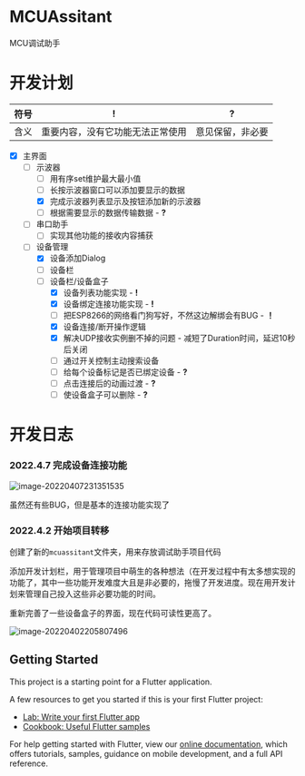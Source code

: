 # MCUAssitant

MCU调试助手

# 开发计划

| 符号 | !                                | ?                |
| ---- | -------------------------------- | ---------------- |
| 含义 | 重要内容，没有它功能无法正常使用 | 意见保留，非必要 |

-   [x] 主界面
    -   [ ] 示波器
        -   [ ] 用有序set维护最大最小值
        -   [ ] 长按示波器窗口可以添加要显示的数据
        -   [x] 完成示波器列表显示及按钮添加新的示波器
        -   [ ] 根据需要显示的数据传输数据 - **?**
    -   [ ] 串口助手
        -   [ ] 实现其他功能的接收内容捕获
    -   [ ] 设备管理
        -   [x] 设备添加Dialog
        -   [ ] 设备栏
        -   [ ] 设备栏/设备盒子
            -   [x] 设备列表功能实现 - **!**
            -   [x] 设备绑定连接功能实现 - **!**
            -   [ ] 把ESP8266的网络看门狗写好，不然这边解绑会有BUG - **！**
            -   [x] 设备连接/断开操作逻辑
            -   [x] 解决UDP接收实例删不掉的问题 - 减短了Duration时间，延迟10秒后关闭
            -   [ ] 通过开关控制主动搜索设备
            -   [ ] 给每个设备标记是否已绑定设备 - **?**
            -   [ ] 点击连接后的动画过渡 - **?**
            -   [ ] 使设备盒子可以删除 - **?**

# 开发日志

### 2022.4.7 完成设备连接功能

![image-20220407231351535](https://ferost-myphotos.oss-cn-shenzhen.aliyuncs.com/202204072314392.png)

虽然还有些BUG，但是基本的连接功能实现了

### 2022.4.2 开始项目转移

创建了新的`mcuassitant`文件夹，用来存放调试助手项目代码

添加开发计划栏，用于管理项目中萌生的各种想法（在开发过程中有太多想实现的功能了，其中一些功能开发难度大且是非必要的，拖慢了开发进度。现在用开发计划来管理自己投入这些非必要功能的时间。

重新完善了一些设备盒子的界面，现在代码可读性更高了。

![image-20220402205807496](https://ferost-myphotos.oss-cn-shenzhen.aliyuncs.com/202204072314394.png)

## Getting Started

This project is a starting point for a Flutter application.

A few resources to get you started if this is your first Flutter project:

- [Lab: Write your first Flutter app](https://flutter.dev/docs/get-started/codelab)
- [Cookbook: Useful Flutter samples](https://flutter.dev/docs/cookbook)

For help getting started with Flutter, view our
[online documentation](https://flutter.dev/docs), which offers tutorials,
samples, guidance on mobile development, and a full API reference.
